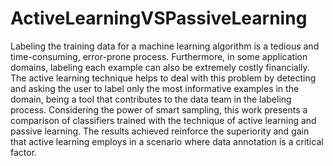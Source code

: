 # ActiveLearningVSPassiveLearning

Labeling the training data for a machine learning algorithm is a tedious and time-consuming, error-prone process. Furthermore, in some application domains, labeling each example can also be extremely costly financially. The active learning technique helps to deal with this problem by detecting and asking the user to label only the most informative examples in the domain, being a tool that contributes to the data team in the labeling process. Considering the power of smart sampling, this work presents a comparison of classifiers trained with the technique of active learning and passive learning. The results achieved reinforce the superiority and gain that active learning employs in a scenario where data annotation is a critical factor.
